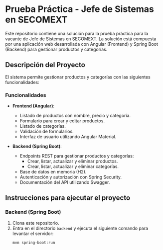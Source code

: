# Prueba Práctica - Jefe de Sistemas en SECOMEXT

Este repositorio contiene una solución para la prueba práctica para la vacante de Jefe de Sistemas en SECOMEXT. La solución está compuesta por una aplicación web desarrollada con Angular (Frontend) y Spring Boot (Backend) para gestionar productos y categorías.

## Descripción del Proyecto

El sistema permite gestionar productos y categorías con las siguientes funcionalidades:

### Funcionalidades

- **Frontend (Angular)**:
  - Listado de productos con nombre, precio y categoría.
  - Formulario para crear y editar productos.
  - Listado de categorías.
  - Validación de formularios.
  - Interfaz de usuario utilizando Angular Material.

- **Backend (Spring Boot)**:
  - Endpoints REST para gestionar productos y categorías:
    - Crear, listar, actualizar y eliminar productos.
    - Crear, listar, actualizar y eliminar categorías.
  - Base de datos en memoria (H2).
  - Autenticación y autorización con Spring Security.
  - Documentación del API utilizando Swagger.

## Instrucciones para ejecutar el proyecto

### Backend (Spring Boot)

1. Clona este repositorio.
2. Entra en el directorio `backend` y ejecuta el siguiente comando para levantar el servidor:
   ```bash
   mvn spring-boot:run

